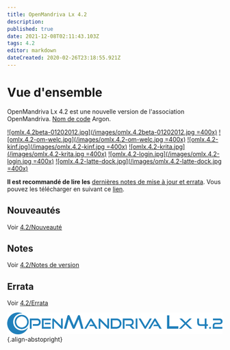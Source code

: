 ```yaml
---
title: OpenMandriva Lx 4.2
description: 
published: true
date: 2021-12-08T02:11:43.103Z
tags: 4.2
editor: markdown
dateCreated: 2020-02-26T23:18:55.921Z
---
```


# Vue d'ensemble
OpenMandriva Lx 4.2 est une nouvelle version de l'association OpenMandriva. [Nom de code](/policies/codename) Argon.

[![omlx.4.2beta-01202012.jpg](/images/omlx.4.2beta-01202012.jpg =400x)](/images/omlx.4.2beta-01202012.jpg) [![omlx.4.2-om-welc.jpg](/images/omlx.4.2-om-welc.jpg =400x)](/images/omlx.4.2-om-welc.jpg)
[![omlx.4.2-kinf.jpg](/images/omlx.4.2-kinf.jpg =400x)](/images/omlx.4.2-kinf.jpg) [![omlx.4.2-krita.jpg](/images/omlx.4.2-krita.jpg =400x)](/images/omlx.4.2-krita.jpg) 
[![omlx.4.2-login.jpg](/images/omlx.4.2-login.jpg =400x)](/images/omlx.4.2-login.jpg) [![omlx.4.2-latte-dock.jpg](/images/omlx.4.2-latte-dock.jpg =400x)](/images/omlx.4.2-latte-dock.jpg)   

**Il est recommandé de lire les** [dernières notes de mise à jour et errata](https://wiki.openmandriva.org/distribution/releases/current).
Vous pouvez les télécharger en suivant ce [lien](https://sourceforge.net/projects/openmandriva/files/release/4.2/).

## Nouveautés
Voir [4.2/Nouveauté](/distribution/releases/omlx42/new)

## Notes
Voir [4.2/Notes de version](/distribution/releases/omlx42/notes)

## Errata
Voir [4.2/Errata](/distribution/releases/omlx42/errata)

![header-tr-omlx42.svg](/assets/header-tr-omlx42.svg){.align-abstopright}